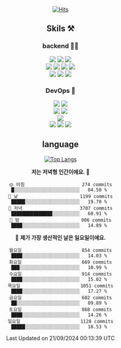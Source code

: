 <div align="center">

[![Hits](https://hits.seeyoufarm.com/api/count/incr/badge.svg?url=https%3A%2F%2Fgithub.com%2Fzxcv9203%2Fhit-counter&count_bg=%23FF7272&title_bg=%23324C2E&icon=codeigniter.svg&icon_color=%23DD5B5B&title=%EB%B0%A9%EB%AC%B8%EC%9E%90&edge_flat=false)](https://hits.seeyoufarm.com)
  
## Skils ⚒️

### backend 🧑‍💻
  
<img src="https://img.shields.io/badge/Java-FF6600?style=flat-square&logo=buymeacoffee&logoColor=white"/>
<img src="https://img.shields.io/badge/Go-0099FF?style=flat-square&logo=go&logoColor=white"/>
<img src="https://img.shields.io/badge/Kotlin-7F52FF?style=flat-square&logo=kotlin&logoColor=white"/>
  
  
<br />
  
<img src="https://img.shields.io/badge/Spring-339933?style=flat-square&logo=Spring&logoColor=white"/>
<img src="https://img.shields.io/badge/Spring Boot-339933?style=flat-square&logo=Spring Boot&logoColor=white"/>
<img src="https://img.shields.io/badge/Spring Security-339933?style=flat-square&logo=Spring Security&logoColor=white"/>
  
<img src="https://img.shields.io/badge/Spring Data JPA-339933?style=flat-square&logo=Hibernate&logoColor=white"/>

<br />
  
  <img src="https://img.shields.io/badge/mysql-0099FF?style=flat-square&logo=mysql&logoColor=white"/>
  <img src="https://img.shields.io/badge/mariadb-0099FF?style=flat-square&logo=mariadb&logoColor=white"/>
  <img src="https://img.shields.io/badge/mongoDB-47A248?style=flat-square&logo=mongodb&logoColor=white"/>
  
  
### DevOps 🚀
  
  <img src="https://img.shields.io/badge/docker-2496ED?style=flat-square&logo=docker&logoColor=white"/>
  <img src="https://img.shields.io/badge/kubernetes-326CE5?style=flat-square&logo=kubernetes&logoColor=white"/>
  
  <br />
  
  <img src="https://img.shields.io/badge/Github Actions-2088FF?style=flat-square&logo=githubactions&logoColor=white"/>
  <img src="https://img.shields.io/badge/Jenkins-D24939?style=flat-square&logo=jenkins&logoColor=white"/>
  
  
  <br />
  <img src="https://img.shields.io/badge/terraform-7B42BC?style=flat-square&logo=terraform&logoColor=white"/>
  
  <br />
  <img src="https://img.shields.io/badge/Amazon AWS-232F3E?style=flat-square&logo=Amazon AWS&logoColor=white"/>

  <img src="https://img.shields.io/badge/GCP-4285F4?style=flat-square&logo=googlecloud&logoColor=white"/>
  <img src="https://img.shields.io/badge/NCP-03C75A?style=flat-square&logo=naver&logoColor=white"/>
  
  
## language

[![Top Langs](https://github-readme-stats.vercel.app/api/top-langs/?username=zxcv9203&hide=html&exclude_repo=zxcv9203.github.io,golB&theme=grate-gatsby)](https://github.com/zxcv9203/github-readme-stats)
  
<!--START_SECTION:waka-->
**저는 저녁형 인간이에요. 🦉** 

```text
🌞 아침                     274 commits         █░░░░░░░░░░░░░░░░░░░░░░░░   04.50 % 
🌆 낮　                     1199 commits        █████░░░░░░░░░░░░░░░░░░░░   19.70 % 
🌃 저녁                     3707 commits        ███████████████░░░░░░░░░░   60.91 % 
🌙 밤　                     906 commits         ████░░░░░░░░░░░░░░░░░░░░░   14.89 % 
```
📅 **제가 가장 생산적인 날은 일요일이에요.** 

```text
월요일                      854 commits         ████░░░░░░░░░░░░░░░░░░░░░   14.03 % 
화요일                      669 commits         ███░░░░░░░░░░░░░░░░░░░░░░   10.99 % 
수요일                      914 commits         ████░░░░░░░░░░░░░░░░░░░░░   15.02 % 
목요일                      1051 commits        ████░░░░░░░░░░░░░░░░░░░░░   17.27 % 
금요일                      602 commits         ██░░░░░░░░░░░░░░░░░░░░░░░   09.89 % 
토요일                      868 commits         ████░░░░░░░░░░░░░░░░░░░░░   14.26 % 
일요일                      1128 commits        █████░░░░░░░░░░░░░░░░░░░░   18.53 % 
```



 Last Updated on 21/09/2024 00:13:39 UTC
<!--END_SECTION:waka-->
  
</div>

